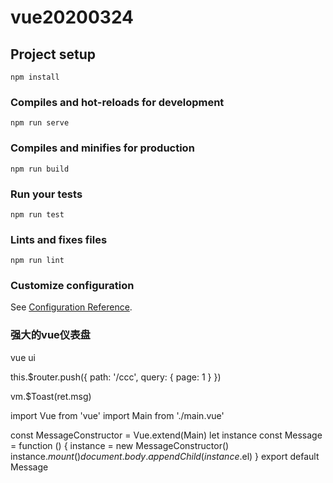 # vue20200324

## Project setup
```
npm install
```

### Compiles and hot-reloads for development
```
npm run serve
```

### Compiles and minifies for production
```
npm run build
```

### Run your tests
```
npm run test
```

### Lints and fixes files
```
npm run lint
```

### Customize configuration
See [Configuration Reference](https://cli.vuejs.org/config/).


### 强大的vue仪表盘
vue ui


this.$router.push({
    path: '/ccc',
    query: {
        page: 1
    }
})

vm.$Toast(ret.msg)

import Vue from 'vue'
import Main from './main.vue'

const MessageConstructor = Vue.extend(Main)
let instance
const Message = function () {
  instance = new MessageConstructor()
  instance.$mount()
  document.body.appendChild(instance.$el)
}
export default Message
